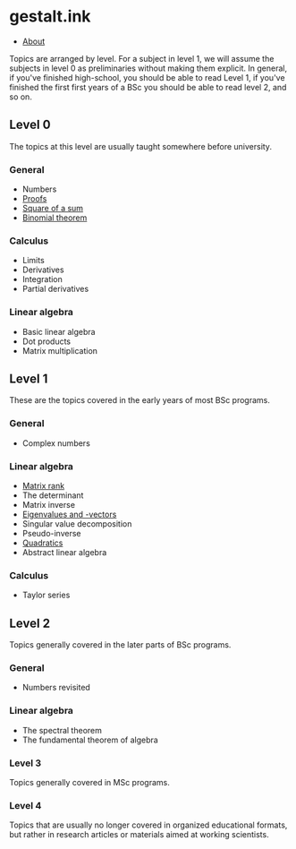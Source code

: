 # gestalt.ink

<ul class="links">
<li><a href="about">About</a></li>
</ul>

Topics are arranged by level. For a subject in level 1, we will assume the subjects in level 0 as preliminaries without making them explicit. In general, if you've finished high-school, you should be able to read Level 1, if you've finished the first first years of a BSc you should be able to read level 2, and so on.

## Level 0

The topics at this level are usually taught somewhere before university.

### General

* Numbers
* [Proofs](proofs)
* [Square of a sum](square-sum)
* [Binomial theorem](binomial-theorem)

### Calculus

* Limits
* Derivatives
* Integration
* Partial derivatives

### Linear algebra

* Basic linear algebra
* Dot products
* Matrix multiplication

## Level 1

These are the topics covered in the early years of most BSc programs.

### General

* Complex numbers

### Linear algebra

* [Matrix rank](rank)
* The determinant
* Matrix inverse
* [Eigenvalues and -vectors](eigenvalues)
* Singular value decomposition
* Pseudo-inverse
* [Quadratics](quadratics)
* Abstract linear algebra

### Calculus

* Taylor series

## Level 2

Topics generally covered in the later parts of BSc programs.

### General

* Numbers revisited

### Linear algebra

* The spectral theorem
* The fundamental theorem of algebra

### Level 3

Topics generally covered in MSc programs.

### Level 4

Topics that are usually no longer covered in organized educational formats, but rather in research articles or materials aimed at working scientists.

